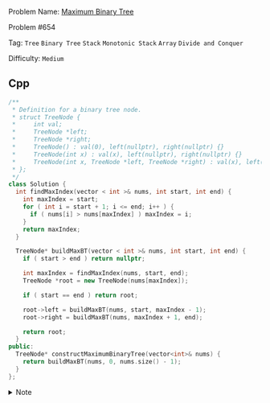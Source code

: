 Problem Name: [Maximum Binary Tree](https://leetcode.com/problems/maximum-binary-tree/description/)

Problem #654

Tag: `Tree` `Binary Tree` `Stack` `Monotonic Stack` `Array` `Divide and Conquer`

Difficulty: `Medium`

## Cpp

```cpp
/**
 * Definition for a binary tree node.
 * struct TreeNode {
 *     int val;
 *     TreeNode *left;
 *     TreeNode *right;
 *     TreeNode() : val(0), left(nullptr), right(nullptr) {}
 *     TreeNode(int x) : val(x), left(nullptr), right(nullptr) {}
 *     TreeNode(int x, TreeNode *left, TreeNode *right) : val(x), left(left), right(right) {}
 * };
 */
class Solution {
  int findMaxIndex(vector < int >& nums, int start, int end) {
    int maxIndex = start;
    for ( int i = start + 1; i <= end; i++ ) {
      if ( nums[i] > nums[maxIndex] ) maxIndex = i;
    }
    return maxIndex;
  }

  TreeNode* buildMaxBT(vector < int >& nums, int start, int end) {
    if ( start > end ) return nullptr;

    int maxIndex = findMaxIndex(nums, start, end);
    TreeNode *root = new TreeNode(nums[maxIndex]);

    if ( start == end ) return root;

    root->left = buildMaxBT(nums, start, maxIndex - 1);
    root->right = buildMaxBT(nums, maxIndex + 1, end);

    return root;
  }
public:
  TreeNode* constructMaximumBinaryTree(vector<int>& nums) {
    return buildMaxBT(nums, 0, nums.size() - 1);
  }
};
```

<details>
  <summary>Note</summary>
  <li>Find maximum value in the given <code>vector</code> & make it <code>root</code></li>
  <li>Find next maximum value of the left & right of the previous maximum value & join with <code>root</code> as left & right child respectively</li>
</details>
